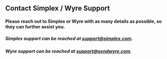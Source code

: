 ## Contact Simplex / Wyre Support

#### Please reach out to Simplex or Wyre with as many details as possible, so they can further assist you.

##### Simplex support can be reached at [support@simplex.com](mailto:support@simplex.com).

##### Wyre support can be reached at [support@sendwyre.com](mailto:support@sendwyre.com).
